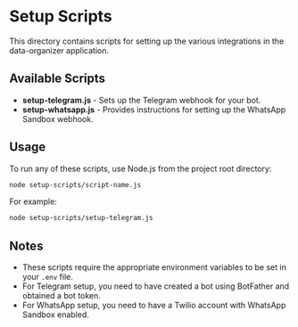 # Setup Scripts

This directory contains scripts for setting up the various integrations in the data-organizer application.

## Available Scripts

- **setup-telegram.js** - Sets up the Telegram webhook for your bot.
- **setup-whatsapp.js** - Provides instructions for setting up the WhatsApp Sandbox webhook.

## Usage

To run any of these scripts, use Node.js from the project root directory:

```bash
node setup-scripts/script-name.js
```

For example:

```bash
node setup-scripts/setup-telegram.js
```

## Notes

- These scripts require the appropriate environment variables to be set in your `.env` file.
- For Telegram setup, you need to have created a bot using BotFather and obtained a bot token.
- For WhatsApp setup, you need to have a Twilio account with WhatsApp Sandbox enabled. 